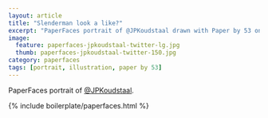 ```yaml
---
layout: article
title: "Slenderman look a like?"
excerpt: "PaperFaces portrait of @JPKoudstaal drawn with Paper by 53 on an iPad."
image: 
  feature: paperfaces-jpkoudstaal-twitter-lg.jpg
  thumb: paperfaces-jpkoudstaal-twitter-150.jpg
category: paperfaces
tags: [portrait, illustration, paper by 53]
---
```


PaperFaces portrait of [@JPKoudstaal](http://twitter.com/JPKoudstaal).

{% include boilerplate/paperfaces.html %}